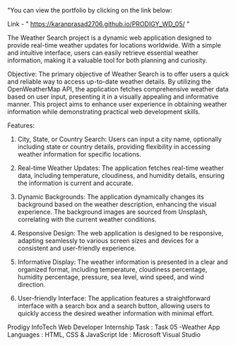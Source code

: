 "You can view the portfolio by clicking on the link below:

Link - " https://karanprasad2706.github.io/PRODIGY_WD_05/ "

The Weather Search project is a dynamic web application designed to provide real-time weather updates for locations worldwide. With a simple and intuitive interface, users can easily retrieve essential weather information, making it a valuable tool for both planning and curiosity.

Objective:
The primary objective of Weather Search is to offer users a quick and reliable way to access up-to-date weather details. By utilizing the OpenWeatherMap API, the application fetches comprehensive weather data based on user input, presenting it in a visually appealing and informative manner. This project aims to enhance user experience in obtaining weather information while demonstrating practical web development skills.

Features:

1) City, State, or Country Search: Users can input a city name, optionally including state or country details, providing flexibility in accessing weather information for specific locations.

2) Real-time Weather Updates: The application fetches real-time weather data, including temperature, cloudiness, and humidity details, ensuring the information is current and accurate.

3) Dynamic Backgrounds: The application dynamically changes its background based on the weather description, enhancing the visual experience. The background images are sourced from Unsplash, correlating with the current weather conditions.

4) Responsive Design: The web application is designed to be responsive, adapting seamlessly to various screen sizes and devices for a consistent and user-friendly experience.

5) Informative Display: The weather information is presented in a clear and organized format, including temperature, cloudiness percentage, humidity percentage, pressure, sea level, wind speed, and wind direction.

6) User-friendly Interface: The application features a straightforward interface with a search box and a search button, allowing users to quickly access the desired weather information with minimal effort.

Prodigy InfoTech Web Developer Internship 
Task : Task 05 -Weather App
Languages : HTML, CSS & JavaScript 
Ide : Microsoft Visual Studio
